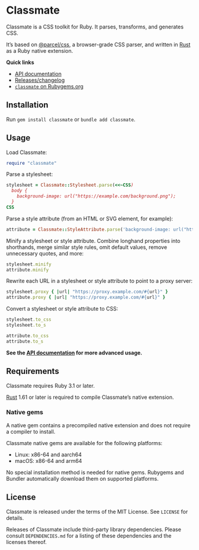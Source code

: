 # Classmate

Classmate is a CSS toolkit for Ruby. It parses, transforms, and generates CSS.

It’s based on [@parcel/css], a browser-grade CSS parser, and written in [Rust] as a Ruby native extension.

[@parcel/css]: https://github.com/parcel-bundler/parcel-css
[Rust]: https://www.rust-lang.org

**Quick links**

* [API documentation]
* [Releases/changelog]
* [`classmate` on Rubygems.org]

[API documentation]: https://github.com/georgeclaghorn/classmate/blob/main/docs/api/index.md
[Releases/changelog]: https://github.com/georgeclaghorn/classmate/releases
[`classmate` on Rubygems.org]: https://rubygems.org/gems/classmate

## Installation

Run `gem install classmate` or `bundle add classmate`.

## Usage

Load Classmate:

```ruby
require "classmate"
```

Parse a stylesheet:

```ruby
stylesheet = Classmate::Stylesheet.parse(<<~CSS)
  body {
    background-image: url("https://example.com/background.png");
  }
CSS
```

Parse a style attribute (from an HTML or SVG element, for example):

```ruby
attribute = Classmate::StyleAttribute.parse('background-image: url("https://example.com/background.png");')
```

Minify a stylesheet or style attribute. Combine longhand properties into shorthands, merge similar
style rules, omit default values, remove unnecessary quotes, and more:

```ruby
stylesheet.minify
attribute.minify
```

Rewrite each URL in a stylesheet or style attribute to point to a proxy server:

```ruby
stylesheet.proxy { |url| "https://proxy.example.com/#{url}" }
attribute.proxy { |url| "https://proxy.example.com/#{url}" }
```

Convert a stylesheet or style attribute to CSS:

```ruby
stylesheet.to_css
stylesheet.to_s

attribute.to_css
attribute.to_s
```

**See the [API documentation] for more advanced usage.**

## Requirements

Classmate requires Ruby 3.1 or later.

[Rust] 1.61 or later is required to compile Classmate’s native extension.

### Native gems

A native gem contains a precompiled native extension and does not require a compiler to install.

Classmate native gems are available for the following platforms:

* Linux: x86-64 and aarch64
* macOS: x86-64 and arm64

No special installation method is needed for native gems. Rubygems and Bundler automatically
download them on supported platforms.

## License

Classmate is released under the terms of the MIT License. See `LICENSE` for details.

Releases of Classmate include third-party library dependencies. Please consult `DEPENDENCIES.md`
for a listing of these dependencies and the licenses thereof.
